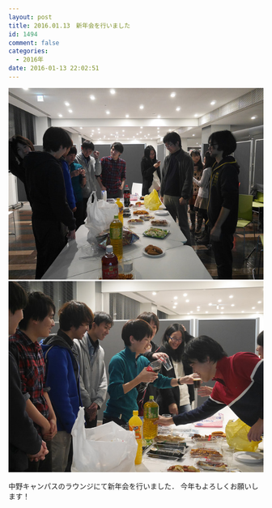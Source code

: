 ```yaml
---
layout: post
title: 2016.01.13　新年会を行いました
id: 1494
comment: false
categories:
  - 2016年
date: 2016-01-13 22:02:51
---
```


[![24641415395_a8e9eb90c7_z](/wp-content/uploads/2016/01/24641415395_a8e9eb90c7_z.jpg)](/wp-content/uploads/2016/01/24641415395_a8e9eb90c7_z.jpg)[![24559225361_a3075dbab5_z](/wp-content/uploads/2016/01/24559225361_a3075dbab5_z.jpg)](/wp-content/uploads/2016/01/24559225361_a3075dbab5_z.jpg)

中野キャンパスのラウンジにて新年会を行いました．
今年もよろしくお願いします！

